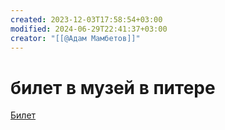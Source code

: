 ```yaml
---
created: 2023-12-03T17:58:54+03:00
modified: 2024-06-29T22:41:37+03:00
creator: "[[@Адам Мамбетов]]"
---
```


# билет в музей в питере

[Билет](https://zin.tn-cloud.ru/ticket/1DBE263B9B9EB7B24D9A85397292968DAD7318C3)
